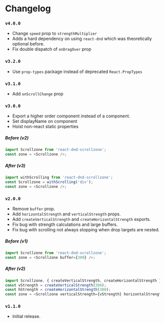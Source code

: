 # Changelog

### `v4.0.0`
* Change `speed` prop to `strengthMultiplier`
* Adds a hard dependency on using `react-dnd` which was theoretically
  optional before.
* Fix double dispatch of `onDragOver` prop

### `v3.2.0`
* Use `prop-types` package instead of deprecated `React.PropTypes`

### `v3.1.0`
* Add `onScrollChange` prop

### `v3.0.0`
* Export a higher order component instead of a component.
* Set displayName on component
* Hoist non-react static properties

##### Before (v2)
```js
import Scrollzone from 'react-dnd-scrollzone';
const zone = <Scrollzone />;
```

##### After (v3)
```js
import withScrolling from 'react-dnd-scrollzone';
const Scrollzone = withScrolling('div');
const zone = <Scrollzone />;
```

### `v2.0.0`
* Remove `buffer` prop.
* Add `horizontalStrength` and `verticalStrength` props.
* Add `createVerticalStrength` and `createHorizontalStrength` exports.
* Fix bug with strength calculations and large buffers.
* Fix bug with scrolling not always stopping when drop targets are nested.

##### Before (v1)
```js
import Scrollzone from 'react-dnd-scrollzone';
const zone = <Scrollzone buffer={300} />;
```

##### After (v2)
```js
import Scrollzone, { createVerticalStrength, createHorizontalStrength } from 'react-dnd-scrollzone';
const vStrength = createVerticalStrength(300);
const hStrength = createHorizontalStrength(300);
const zone = <Scrollzone verticalStrength={vStrength} horizontalStrength={hStrength} />;
```

### `v1.1.0`
* Initial release.

